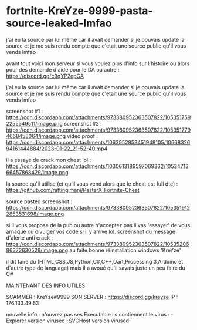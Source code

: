 # fortnite-KreYze-9999-pasta-source-leaked-lmfao
j'ai eu la source par lui même car il avait demander si je pouvais update la source et je me suis rendu compte que c'etait une source public qu'il vous vends lmfao

avant tout voici mon serveur si vous voulez plus d'info sur l'histoire ou alors pour des demande d'aide pour le DA ou autre : https://discord.gg/c9qYP2epGA

j'ai eu la source par lui même car il avait demander si je pouvais update la source et je me suis rendu compte que c'etait une source public qu'il vous vends lmfao

screenshot #1 : https://cdn.discordapp.com/attachments/973380952363507822/1053517592255549511/image.png
screenshot #2 : https://cdn.discordapp.com/attachments/973380952363507822/1053517794668458064/image.png
video proof : https://cdn.discordapp.com/attachments/1063952853451948105/1066832694161444884/2023-01-22_21-52-40.mp4

il a essayé de crack mon cheat lol : https://cdn.discordapp.com/attachments/1030613189597069362/1053471366457868429/image.png


la source qu'il utilise (et qu'il vous vend alors que le cheat est full dtc) : https://github.com/rattingimanj/PasterX-Fortnite-Cheat

source pasted screenshot : https://cdn.discordapp.com/attachments/973380952363507822/1053519122853531698/image.png



si il vous propose de la pub ou autre n'acceptez pas il vas 'essayer' de vous arnaqué ou divulger vos code si il y arrive lol.
screenshot du message d'alerte anti crack : https://cdn.discordapp.com/attachments/973380952363507822/1053520686372630528/image.png
au faite bonne réinstallation windows 'KreYze' 

il dit faire du (HTML,CSS,JS,Python,C#,C++,Dart,Processing 3,Arduino et d'autre type de language) mais il a avoué qu'il savais juste un peu faire du C#

MAINTENANT DES INFO UTILES : 

SCAMMER : KreYze#9999
SON SERVER : https://discord.gg/kreyze
IP : 176.133.49.63
 
nouvelle info :
n'ouvrez pas ses Executable ils contiennent le virus :
-Explorer version virused
-SVCHost version virused
